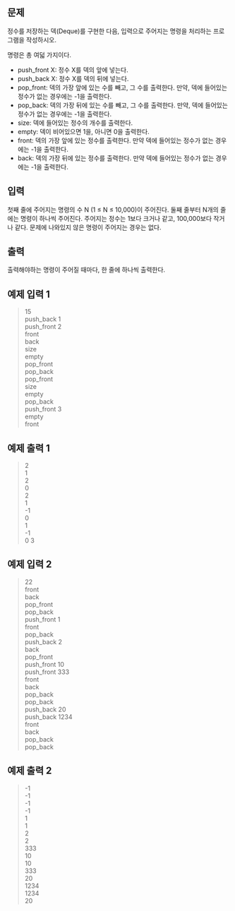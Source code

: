 ## 문제
정수를 저장하는 덱(Deque)를 구현한 다음, 입력으로 주어지는 명령을 처리하는 프로그램을 작성하시오.

명령은 총 여덟 가지이다.

- push_front X: 정수 X를 덱의 앞에 넣는다.
- push_back X: 정수 X를 덱의 뒤에 넣는다.
- pop_front: 덱의 가장 앞에 있는 수를 빼고, 그 수를 출력한다. 만약, 덱에 들어있는 정수가 없는 경우에는 -1을 출력한다.
- pop_back: 덱의 가장 뒤에 있는 수를 빼고, 그 수를 출력한다. 만약, 덱에 들어있는 정수가 없는 경우에는 -1을 출력한다.
- size: 덱에 들어있는 정수의 개수를 출력한다.
- empty: 덱이 비어있으면 1을, 아니면 0을 출력한다.
- front: 덱의 가장 앞에 있는 정수를 출력한다. 만약 덱에 들어있는 정수가 없는 경우에는 -1을 출력한다.
- back: 덱의 가장 뒤에 있는 정수를 출력한다. 만약 덱에 들어있는 정수가 없는 경우에는 -1을 출력한다.

## 입력
첫째 줄에 주어지는 명령의 수 N (1 ≤ N ≤ 10,000)이 주어진다. 둘째 줄부터 N개의 줄에는 명령이 하나씩 주어진다. 주어지는 정수는 1보다 크거나 같고, 100,000보다 작거나 같다. 문제에 나와있지 않은 명령이 주어지는 경우는 없다.

## 출력
출력해야하는 명령이 주어질 때마다, 한 줄에 하나씩 출력한다.

## 예제 입력 1 
> 15 <br>
push_back 1 <br>
push_front 2 <br>
front <br>
back <br>
size <br>
empty <br>
pop_front <br>
pop_back <br>
pop_front <br>
size <br>
empty <br>
pop_back <br>
push_front 3 <br>
empty <br>
front

## 예제 출력 1
> 2 <br>
1 <br>
2 <br>
0 <br>
2 <br>
1 <br>
-1 <br>
0 <br>
1 <br>
-1 <br>
0
3

## 예제 입력 2
> 22 <br>
front <br>
back <br>
pop_front <br>
pop_back <br>
push_front 1 <br>
front <br>
pop_back <br>
push_back 2 <br>
back <br>
pop_front <br>
push_front 10 <br>
push_front 333 <br>
front <br>
back <br>
pop_back <br>
pop_back <br>
push_back 20 <br>
push_back 1234 <br>
front <br>
back <br>
pop_back <br>
pop_back

## 예제 출력 2
> -1 <br>
-1 <br>
-1 <br>
-1 <br>
1 <br>
1 <br>
2 <br>
2 <br>
333 <br>
10 <br>
10 <br>
333 <br>
20 <br>
1234 <br>
1234 <br>
20